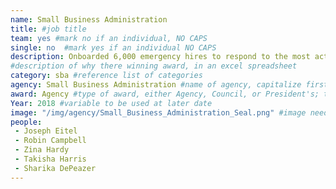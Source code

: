 ```yaml
---
name: Small Business Administration
title: #job title
team: yes #mark no if an individual, NO CAPS
single: no  #mark yes if an individual NO CAPS
description: Onboarded 6,000 emergency hires to respond to the most active and costly hurricane season in US history. The flexibility, resourcefulness, and tireless dedication of his team allowed SBA to respond quickly to national disasters.
#description of why there winning award, in an excel spreadsheet
category: sba #reference list of categories
agency: Small Business Administration #name of agency, capitalize first letter of each name
award: Agency #type of award, either Agency, Council, or President's; this is case sensitive so make sure to match the options listed exactly. This section generates the format of the card
Year: 2018 #variable to be used at later date
image: "/img/agency/Small_Business_Administration_Seal.png" #image needed for Team award (agency seal) and President's award (headshot); leave empty if and individual Agency award
people:
 - Joseph Eitel
 - Robin Campbell
 - Zina Hardy
 - Takisha Harris
 - Sharika DePeazer
---
```

